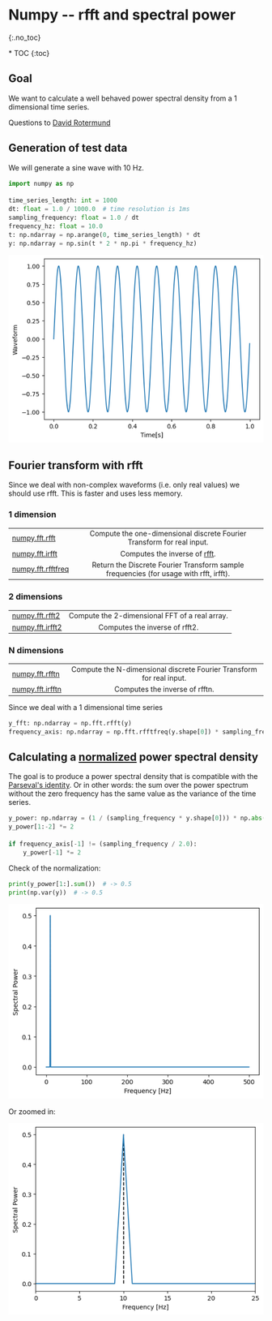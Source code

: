 # Numpy -- rfft and spectral power
{:.no_toc}

<nav markdown="1" class="toc-class">
* TOC
{:toc}
</nav>

## Goal
We want to calculate a well behaved power spectral density from a 1 dimensional time series. 

Questions to [David Rotermund](mailto:davrot@uni-bremen.de)

## Generation of test data 
We will generate a sine wave with 10 Hz.

```python
import numpy as np

time_series_length: int = 1000
dt: float = 1.0 / 1000.0  # time resolution is 1ms
sampling_frequency: float = 1.0 / dt
frequency_hz: float = 10.0
t: np.ndarray = np.arange(0, time_series_length) * dt
y: np.ndarray = np.sin(t * 2 * np.pi * frequency_hz)
```

![figure 1](figure_1.png)

## Fourier transform with rfft

Since we deal with non-complex waveforms (i.e. only real values) we should use rfft. This is faster and uses less memory. 

### 1 dimension


| | |
| ------------- |:-------------:|
| [numpy.fft.rfft](https://numpy.org/doc/stable/reference/generated/numpy.fft.rfft.html) |  Compute the one-dimensional discrete Fourier Transform for real input. |
| [numpy.fft.irfft](https://numpy.org/doc/stable/reference/generated/numpy.fft.irfft.html) |  Computes the inverse of [rfft](https://numpy.org/doc/stable/reference/generated/numpy.fft.rfft.html#numpy.fft.rfft). |
| [numpy.fft.rfftfreq](https://numpy.org/doc/stable/reference/generated/numpy.fft.rfftfreq.html) |  Return the Discrete Fourier Transform sample frequencies (for usage with rfft, irfft). |

### 2 dimensions

| | |
| ------------- |:-------------:|
| [numpy.fft.rfft2](https://numpy.org/doc/stable/reference/generated/numpy.fft.rfft2.html) |  Compute the 2-dimensional FFT of a real array. |
| [numpy.fft.irfft2](https://numpy.org/doc/stable/reference/generated/numpy.fft.irfft2.html) |  Computes the inverse of rfft2. |

### N dimensions

| | |
| ------------- |:-------------:|
| [numpy.fft.rfftn](https://numpy.org/doc/stable/reference/generated/numpy.fft.rfftn.html) | Compute the N-dimensional discrete Fourier Transform for real input.
| [numpy.fft.irfftn](https://numpy.org/doc/stable/reference/generated/numpy.fft.irfftn.html) | Computes the inverse of rfftn.


Since we deal with a 1 dimensional time series

```python
y_fft: np.ndarray = np.fft.rfft(y)
frequency_axis: np.ndarray = np.fft.rfftfreq(y.shape[0]) * sampling_frequency
```

## Calculating a [normalized](https://de.mathworks.com/help/signal/ug/power-spectral-density-estimates-using-fft.html) power spectral density

The goal is to produce a power spectral density that is compatible with the [Parseval's identity](https://en.wikipedia.org/wiki/Parseval%27s_identity). Or in other words: the sum over the power spectrum without the zero frequency has the same value as the variance of the time series.  

```python
y_power: np.ndarray = (1 / (sampling_frequency * y.shape[0])) * np.abs(y_fft) ** 2
y_power[1:-2] *= 2

if frequency_axis[-1] != (sampling_frequency / 2.0):
    y_power[-1] *= 2
```

Check of the normalization:

```python
print(y_power[1:].sum())  # -> 0.5
print(np.var(y))  # -> 0.5
```
![figure 2](figure_2.png)

Or zoomed in:

![figure 3](figure_3.png)

